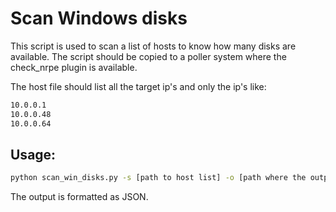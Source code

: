 # Scan Windows disks

This script is used to scan a list of hosts to know how many disks are available.
The script should be copied to a poller system where the check_nrpe plugin is available.

The host file should list all the target ip's and only the ip's like:
```bash
10.0.0.1
10.0.0.48
10.0.0.64
```

## Usage:
```bash
python scan_win_disks.py -s [path to host list] -o [path where the output file should be stored]
```

The output is formatted as JSON.